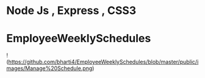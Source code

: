 # Node Js , Express , CSS3
# EmployeeWeeklySchedules

!(https://github.com/bharti4/EmployeeWeeklySchedules/blob/master/public/images/Manage%20Schedule.png)
